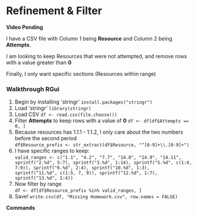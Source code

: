 # Refinement & Filter


**Video Pending**


I have a CSV file with Column 1 being **Resource** and Column 2 being **Attempts**.

I am looking to keep Resources that were not attempted, and remove rows with a value greater than **0**

Finally, I only want specific sections (Resources within range)

### Walkthrough RGui

1. Begin by installing 'stringr' ```install.packages("stringr")```
2. Load 'stringr' ```library(stringr)```
3. Load CSV ```df <- read.csv(file.choose())```
4. Filter **Attempts** to keep rows with a value of **0** ```df <- df[df$Attempts == 0, ]```
5. Because resources has 1.1.1 - 1.1.2, I only care about the two numbers before the second period <br> ```df$Resource_prefix <- str_extract(df$Resource, "^[0-9]+\\.[0-9]+")```
6. I have specific ranges to keep: <br> ```valid_ranges <- c("1.1", "4.2", "7.7", "14.8", "14.9", "14.11", sprintf("2.%d", 5:7), sprintf("3.%d", 1:14), sprintf("5.%d", c(1:4, 7:9)), sprintf("6.%d", 2:4), sprintf("10.%d", 1:3), sprintf("11.%d", c(1:5, 7, 9)), sprintf("12.%d", 1:7), sprintf("13.%d", 1:4))```
7. Now filter by range <br> ```df <- df[df$Resource_prefix %in% valid_ranges, ]```
8. Save! ```write.csv(df, "Missing Homework.csv", row.names = FALSE)```

**Commands**
